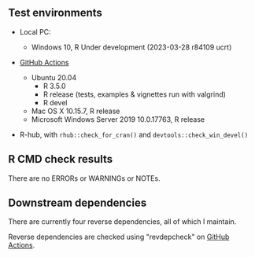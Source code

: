 ## Test environments

* Local PC:
  - Windows 10, R Under development (2023-03-28 r84109 ucrt)

* [GitHub Actions](https://github.com/ms609/PlotTools/actions)
  - Ubuntu 20.04
    - R 3.5.0
    - R release (tests, examples & vignettes run with valgrind)
    - R devel
  - Mac OS X 10.15.7, R release
  - Microsoft Windows Server 2019 10.0.17763, R release
  
* R-hub, with `rhub::check_for_cran()` and `devtools::check_win_devel()`

## R CMD check results

There are no ERRORs or WARNINGs or NOTEs.

## Downstream dependencies

There are currently four reverse dependencies, all of which I maintain.

Reverse dependencies are checked using "revdepcheck" on
[GitHub Actions](https://github.com/ms609/PlotTools/actions/workflows/revdep.yml).
